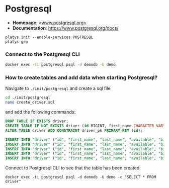# Postgresql

* **Homepage**: <www.postgresql.org>
* **Documentation**: <https://www.postgresql.org/docs/>


```
platys init --enable-services POSTRESQL
platys gen
```

### Connect to the Postgresql CLI

``` bash
docker exec -ti postgresql psql -d demodb -U demo
```

### How to create tables and add data when starting Postgresql?

Navigate to `./init/postgresql` and create a sql file

```bash
cd ./init/postgresql
nano create_driver.sql
```

and add the following commands:

```sql
DROP TABLE IF EXISTS driver;
CREATE TABLE IF NOT EXISTS driver (id BIGINT, first_name CHARACTER VARYING(45), last_name CHARACTER VARYING(45), available CHARACTER VARYING(1), birthdate DATE, last_update TIMESTAMP);
ALTER TABLE driver ADD CONSTRAINT driver_pk PRIMARY KEY (id);

INSERT INTO "driver" ("id", "first_name", "last_name", "available", "birthdate", "last_update") VALUES (10,'Diann', 'Butler', 'Y', '10-JUN-68', CURRENT_TIMESTAMP);
INSERT INTO "driver" ("id", "first_name", "last_name", "available", "birthdate", "last_update") VALUES (11,'Micky', 'Isaacson', 'Y', '31-AUG-72' ,CURRENT_TIMESTAMP);
INSERT INTO "driver" ("id", "first_name", "last_name", "available", "birthdate", "last_update") VALUES (12,'Laurence', 'Lindsey', 'Y', '19-MAY-78' ,CURRENT_TIMESTAMP);
INSERT INTO "driver" ("id", "first_name", "last_name", "available", "birthdate", "last_update") VALUES (13,'Pam', 'Harrington', 'Y','10-JUN-68' ,CURRENT_TIMESTAMP);
INSERT INTO "driver" ("id", "first_name", "last_name", "available", "birthdate", "last_update") VALUES (14,'Brooke', 'Ferguson', 'Y','10-DEC-66' ,CURRENT_TIMESTAMP);
```

Connect to Postgresql CLI to see that the table has been created:

```
docker exec -ti postgresql psql -d demodb -U demo -c "SELECT * FROM driver"
```